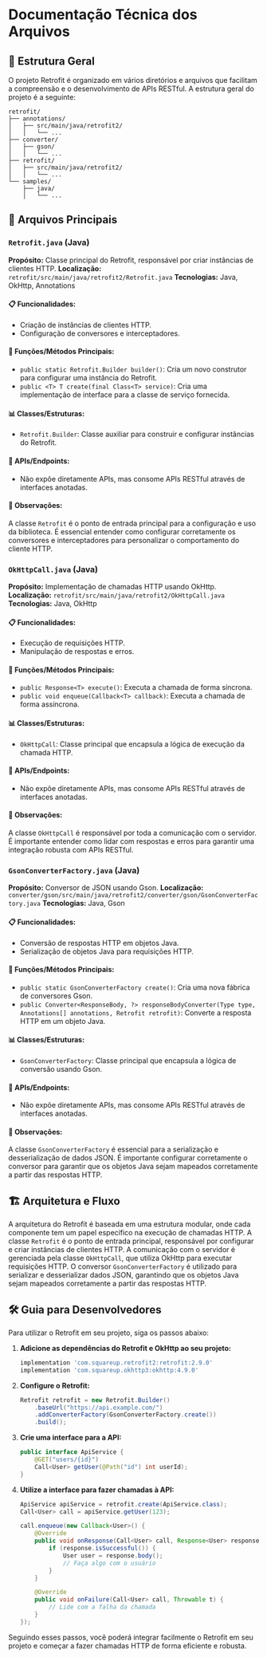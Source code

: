 # Documentação Técnica dos Arquivos

## 📁 Estrutura Geral
O projeto Retrofit é organizado em vários diretórios e arquivos que facilitam a compreensão e o desenvolvimento de APIs RESTful. A estrutura geral do projeto é a seguinte:

```
retrofit/
├── annotations/
│   ├── src/main/java/retrofit2/
│   │   └── ...
├── converter/
│   ├── gson/
│   │   └── ...
├── retrofit/
│   ├── src/main/java/retrofit2/
│   │   └── ...
└── samples/
    ├── java/
    │   └── ...
```

## 🔧 Arquivos Principais

### `Retrofit.java` (Java)
**Propósito:** Classe principal do Retrofit, responsável por criar instâncias de clientes HTTP.
**Localização:** `retrofit/src/main/java/retrofit2/Retrofit.java`
**Tecnologias:** Java, OkHttp, Annotations

#### 📋 Funcionalidades:
- Criação de instâncias de clientes HTTP.
- Configuração de conversores e interceptadores.

#### 🔧 Funções/Métodos Principais:
- `public static Retrofit.Builder builder()`: Cria um novo construtor para configurar uma instância do Retrofit.
- `public <T> T create(final Class<T> service)`: Cria uma implementação de interface para a classe de serviço fornecida.

#### 📊 Classes/Estruturas:
- `Retrofit.Builder`: Classe auxiliar para construir e configurar instâncias do Retrofit.

#### 🔌 APIs/Endpoints:
- Não expõe diretamente APIs, mas consome APIs RESTful através de interfaces anotadas.

#### 📝 Observações:
A classe `Retrofit` é o ponto de entrada principal para a configuração e uso da biblioteca. É essencial entender como configurar corretamente os conversores e interceptadores para personalizar o comportamento do cliente HTTP.

### `OkHttpCall.java` (Java)
**Propósito:** Implementação de chamadas HTTP usando OkHttp.
**Localização:** `retrofit/src/main/java/retrofit2/OkHttpCall.java`
**Tecnologias:** Java, OkHttp

#### 📋 Funcionalidades:
- Execução de requisições HTTP.
- Manipulação de respostas e erros.

#### 🔧 Funções/Métodos Principais:
- `public Response<T> execute()`: Executa a chamada de forma síncrona.
- `public void enqueue(Callback<T> callback)`: Executa a chamada de forma assíncrona.

#### 📊 Classes/Estruturas:
- `OkHttpCall`: Classe principal que encapsula a lógica de execução da chamada HTTP.

#### 🔌 APIs/Endpoints:
- Não expõe diretamente APIs, mas consome APIs RESTful através de interfaces anotadas.

#### 📝 Observações:
A classe `OkHttpCall` é responsável por toda a comunicação com o servidor. É importante entender como lidar com respostas e erros para garantir uma integração robusta com APIs RESTful.

### `GsonConverterFactory.java` (Java)
**Propósito:** Conversor de JSON usando Gson.
**Localização:** `converter/gson/src/main/java/retrofit2/converter/gson/GsonConverterFactory.java`
**Tecnologias:** Java, Gson

#### 📋 Funcionalidades:
- Conversão de respostas HTTP em objetos Java.
- Serialização de objetos Java para requisições HTTP.

#### 🔧 Funções/Métodos Principais:
- `public static GsonConverterFactory create()`: Cria uma nova fábrica de conversores Gson.
- `public Converter<ResponseBody, ?> responseBodyConverter(Type type, Annotations[] annotations, Retrofit retrofit)`: Converte a resposta HTTP em um objeto Java.

#### 📊 Classes/Estruturas:
- `GsonConverterFactory`: Classe principal que encapsula a lógica de conversão usando Gson.

#### 🔌 APIs/Endpoints:
- Não expõe diretamente APIs, mas consome APIs RESTful através de interfaces anotadas.

#### 📝 Observações:
A classe `GsonConverterFactory` é essencial para a serialização e desserialização de dados JSON. É importante configurar corretamente o conversor para garantir que os objetos Java sejam mapeados corretamente a partir das respostas HTTP.

## 🏗️ Arquitetura e Fluxo
A arquitetura do Retrofit é baseada em uma estrutura modular, onde cada componente tem um papel específico na execução de chamadas HTTP. A classe `Retrofit` é o ponto de entrada principal, responsável por configurar e criar instâncias de clientes HTTP. A comunicação com o servidor é gerenciada pela classe `OkHttpCall`, que utiliza OkHttp para executar requisições HTTP. O conversor `GsonConverterFactory` é utilizado para serializar e desserializar dados JSON, garantindo que os objetos Java sejam mapeados corretamente a partir das respostas HTTP.

## 🛠️ Guia para Desenvolvedores
Para utilizar o Retrofit em seu projeto, siga os passos abaixo:

1. **Adicione as dependências do Retrofit e OkHttp ao seu projeto:**
   ```gradle
   implementation 'com.squareup.retrofit2:retrofit:2.9.0'
   implementation 'com.squareup.okhttp3:okhttp:4.9.0'
   ```

2. **Configure o Retrofit:**
   ```java
   Retrofit retrofit = new Retrofit.Builder()
       .baseUrl("https://api.example.com/")
       .addConverterFactory(GsonConverterFactory.create())
       .build();
   ```

3. **Crie uma interface para a API:**
   ```java
   public interface ApiService {
       @GET("users/{id}")
       Call<User> getUser(@Path("id") int userId);
   }
   ```

4. **Utilize a interface para fazer chamadas à API:**
   ```java
   ApiService apiService = retrofit.create(ApiService.class);
   Call<User> call = apiService.getUser(123);

   call.enqueue(new Callback<User>() {
       @Override
       public void onResponse(Call<User> call, Response<User> response) {
           if (response.isSuccessful()) {
               User user = response.body();
               // Faça algo com o usuário
           }
       }

       @Override
       public void onFailure(Call<User> call, Throwable t) {
           // Lide com a falha da chamada
       }
   });
   ```

Seguindo esses passos, você poderá integrar facilmente o Retrofit em seu projeto e começar a fazer chamadas HTTP de forma eficiente e robusta.